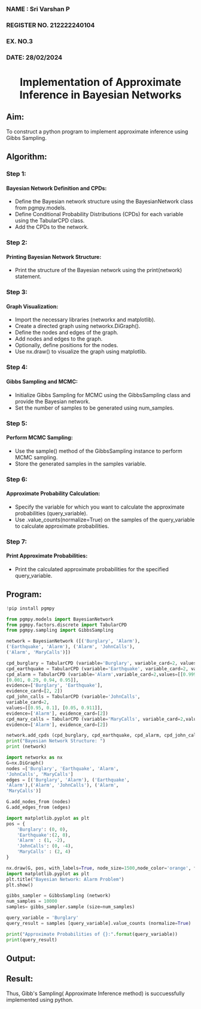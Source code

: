 <H3>NAME : Sri Varshan P</H3>
<H3>REGISTER NO. 212222240104</H3>
<H3>EX. NO.3</H3>
<H3>DATE: 28/02/2024</H3>
<H1 ALIGN =CENTER> Implementation of Approximate Inference in Bayesian Networks
</H1>

## Aim: 
   To construct a python program to implement approximate inference using Gibbs Sampling.</br>
## Algorithm:
   ### Step 1: 
   #### Bayesian Network Definition and CPDs:<br>
   
<ul> <li>Define the Bayesian network structure using the BayesianNetwork class from pgmpy.models.</li>
<li>Define Conditional Probability Distributions (CPDs) for each variable using the TabularCPD class.</li>
<li>Add the CPDs to the network.</li></ul>
    
    
   ### Step 2: 
   #### Printing Bayesian Network Structure:<br>
   
<ul><li>Print the structure of the Bayesian network using the print(network) statement.</li></ul>
    
   ### Step 3: 
   #### Graph Visualization:
   
<ul><li>Import the necessary libraries (networkx and matplotlib).</li>
<li>Create a directed graph using networkx.DiGraph().</li>
<li>Define the nodes and edges of the graph.</li>
<li>Add nodes and edges to the graph.</li>
<li>Optionally, define positions for the nodes.</li>
<li>Use nx.draw() to visualize the graph using matplotlib.</li></ul>
    
   ### Step 4: 
   #### Gibbs Sampling and MCMC:<br>
   
<ul><li>Initialize Gibbs Sampling for MCMC using the GibbsSampling class and provide the Bayesian network.</li>
<li>Set the number of samples to be generated using num_samples.</li></ul>
    
   ### Step 5: 
   #### Perform MCMC Sampling:<br>
   
<ul><li>Use the sample() method of the GibbsSampling instance to perform MCMC sampling.</li>
<li>Store the generated samples in the samples variable.</li></ul>
    
   ### Step 6: 
   #### Approximate Probability Calculation:<br>
   
<ul><li>Specify the variable for which you want to calculate the approximate probabilities (query_variable).</li>
<li>Use .value_counts(normalize=True) on the samples of the query_variable to calculate approximate probabilities.</li></ul>
    
   ### Step 7:
   #### Print Approximate Probabilities:<br>
   
<ul><li>Print the calculated approximate probabilities for the specified query_variable.</li></ul>


## Program:

```py
!pip install pgmpy
```
```py
from pgmpy.models import BayesianNetwork
from pgmpy.factors.discrete import TabularCPD
from pgmpy.sampling import GibbsSampling
```
```py
network = BayesianNetwork ([('Burglary', 'Alarm'),
('Earthquake', 'Alarm'), ('Alarm', 'JohnCalls'),
('Alarm', 'MaryCalls')])
```
```py
cpd_burglary = TabularCPD (variable='Burglary', variable_card=2, values=[[0.999], [0.001]])
cpd_earthquake = TabularCPD (variable='Earthquake', variable_card=2, values=[[0.998], [0.002]])
cpd_alarm = TabularCPD (variable='Alarm',variable_card=2,values=[[0.999, 0.71, 0.06, 0.05],
[0.001, 0.29, 0.94, 0.95]],
evidence=['Burglary', 'Earthquake'],
evidence_card=[2, 2])
cpd_john_calls = TabularCPD (variable='JohnCalls',
variable_card=2,
values=[[0.95, 0.1], [0.05, 0.911]],
evidence=['Alarm'], evidence_card=[2])
cpd_mary_calls = TabularCPD (variable='MaryCalls', variable_card=2,values=[[0.99, 0.3], [0.01, 0.7]],
evidence=['Alarm'], evidence_card=[2])
```
```py
network.add_cpds (cpd_burglary, cpd_earthquake, cpd_alarm, cpd_john_calls, cpd_mary_calls)
print("Bayesian Network Structure: ")
print (network)
```
```py
import networkx as nx
G=nx.DiGraph()
nodes =['Burglary', 'Earthquake', 'Alarm',
'JohnCalls', 'MaryCalls']
edges = [('Burglary', 'Alarm'), ('Earthquake',
'Alarm'),('Alarm', 'JohnCalls'), ('Alarm',
'MaryCalls')]

G.add_nodes_from (nodes)
G.add_edges_from (edges)
```
```py
import matplotlib.pyplot as plt
pos = {
    'Burglary': (0, 0),
    'Earthquake':(2, 0),
    'Alarm' : (1, -2),
    'JohnCalls': (0, -4),
    'MaryCalls' : (2, 4)
}
```
```py
nx.draw(G, pos, with_labels=True, node_size=1500,node_color='orange', font_size=10,font_weight='bold', arrowsize=20)
import matplotlib.pyplot as plt
plt.title("Bayesian Network: Alarm Problem")
plt.show()
```

```py
gibbs_sampler = GibbsSampling (network)
num_samples = 10000
samples= gibbs_sampler.sample (size=num_samples)

query_variable = 'Burglary'
query_result = samples [query_variable].value_counts (normalize=True)

print("Approximate Probabilities of {}:".format(query_variable))
print(query_result)
```

## Output:



## Result:
Thus, Gibb's Sampling( Approximate Inference method) is succuessfully implemented using python.
